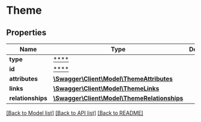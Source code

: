 # Theme

## Properties
Name | Type | Description | Notes
------------ | ------------- | ------------- | -------------
**type** | [****](.md) |  | [optional] 
**id** | [****](.md) |  | [optional] 
**attributes** | [**\Swagger\Client\Model\ThemeAttributes**](ThemeAttributes.md) |  | [optional] 
**links** | [**\Swagger\Client\Model\ThemeLinks**](ThemeLinks.md) |  | [optional] 
**relationships** | [**\Swagger\Client\Model\ThemeRelationships**](ThemeRelationships.md) |  | [optional] 

[[Back to Model list]](../../README.md#documentation-for-models) [[Back to API list]](../../README.md#documentation-for-api-endpoints) [[Back to README]](../../README.md)

